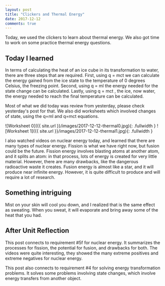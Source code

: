 ```yaml
---
layout: post
title: "Clickers and Thermal Energy"
date: 2017-12-12
comments: true
---
```


Today, we used the clickers to learn about thermal energy. We also got time to work on some practice thermal energy questions.

## Today I learned

In terms of calculating the heat of an ice cube in its transformation to water, there are three steps that are required. First, using q = mct we can calculate the energy gained from the ice state to the temperature of 0 degrees Celsius, the freezing point. Second, using q = ml the energy needed for the state change can be calculated. Lastly, using q = mct , the ice, now water, the energy needed to reach the final temperature can be calculated.

Most of what we did today was review from yesterday, please check yesterday's post for that. We also did worksheets which involved changes of state, using the q=ml and q=mct equations.

![Worksheet 0]({{ site.url }}/images/2017-12-12-thermal0.jpg){: .fullwidth }
![Worksheet 1]({{ site.url }}/images/2017-12-12-thermal1.jpg){: .fullwidth }

I also watched videos on nuclear energy today, and learned that there are many types of nuclear energy. Fission is what we have right now, but fusion could be the future. Fission energy involves blasting atoms at another atom, and it splits an atom: in that process, lots of energy is created for very little material. However, there are many drawbacks, like the dangerous radioactive waste it creates. Fusion energy is almost like a star, and it will produce near infinite energy. However, it is quite difficult to produce and will require a lot of research.

## Something intriguing

Mist on your skin will cool you down, and I realized that is the same effect as sweating. When you sweat, it will evaporate and bring away some of the heat that you had.

## After Unit Reflection

This post connects to requirement #5f for nuclear energy. It summarizes the processes for fission, the potential for fusion, and drawbacks for both. The videos were quite interesting, they showed the many extreme positives and extreme negatives for nuclear energy.

This post also connects to requirement #4 for solving energy transformation problems. It solves some problems involving state changes, which involve energy transfers from another object.